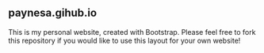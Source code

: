 ## paynesa.gihub.io

This is my personal website, created with Bootstrap. Please feel free to fork this repository if you would like to use this layout for your own website! 
